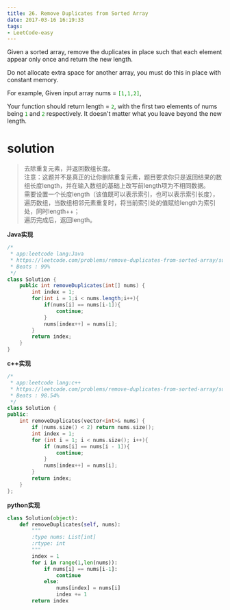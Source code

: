 ```yaml
---
title: 26. Remove Duplicates from Sorted Array
date: 2017-03-16 16:19:33
tags:
- LeetCode-easy
---
```

Given a sorted array, remove the duplicates in place such that each element appear only once and return the new length.

Do not allocate extra space for another array, you must do this in place with constant memory.

For example,
Given input array nums = <font color='rgb(199,37,78)'>`[1,1,2]`</font>,

Your function should return length = <font color='rgb(199,37,78)'>`2`</font>, with the first two elements of nums being <font color='rgb(199,37,78)'>`1`</font> and <font color='rgb(199,37,78)'>`2`</font> respectively. It doesn't matter what you leave beyond the new length.

<!--more-->

# solution

>去除重复元素，并返回数组长度。<br/>
>注意：这题并不是真正的让你删除重复元素，题目要求你只是返回结果的数组长度length，并在输入数组的基础上改写前length项为不相同数据。<br/>
>需要设置一个长度length（该值既可以表示索引，也可以表示索引长度），遍历数组，当数组相邻元素重复时，将当前索引处的值赋给length为索引处，同时length++；<br>
>遍历完成后，返回length。

**Java实现**

```java
/*
 * app:leetcode lang:Java
 * https://leetcode.com/problems/remove-duplicates-from-sorted-array/submissions/
 * Beats : 99%
 */
class Solution {
    public int removeDuplicates(int[] nums) {
        int index = 1;
        for(int i = 1;i < nums.length;i++){
            if(nums[i] == nums[i-1]){
                continue;
            }
            nums[index++] = nums[i];
        }
        return index;
    }
}
```

**c++实现**

```c++
/*
 * app:leetcode lang:c++
 * https://leetcode.com/problems/remove-duplicates-from-sorted-array/submissions/
 * Beats : 98.54%
 */
class Solution {
public:
    int removeDuplicates(vector<int>& nums) {
		if (nums.size() < 2) return nums.size();
		int index = 1;
		for (int i = 1; i < nums.size(); i++){
			if (nums[i] == nums[i - 1]){
				continue;
			}
			nums[index++] = nums[i];
		}
		return index;
    }
};
```

**python实现**

```python
class Solution(object):
    def removeDuplicates(self, nums):
        """
        :type nums: List[int]
        :rtype: int
        """
        index = 1
        for i in range(1,len(nums)):
            if nums[i] == nums[i-1]:
                continue
            else:
                nums[index] = nums[i]
                index += 1
        return index
```

